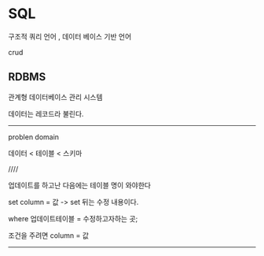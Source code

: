 # SQL

구조적 쿼리 언어 , 데이터 베이스 기반 언어 

crud 

## RDBMS 

관계형 데이터베이스 관리 시스템 



데이터는 레코드라 불린다. 

---



problen domain 



데이터 < 테이블 < 스키마

////



업데이트를 하고난 다음에는 테이블 명이 와야한다

set column = 값  -> set 뒤는 수정 내용이다. 

where 업데이트테이블 = 수정하고자하는 곳;  

조건을 주려면 column = 값

---

